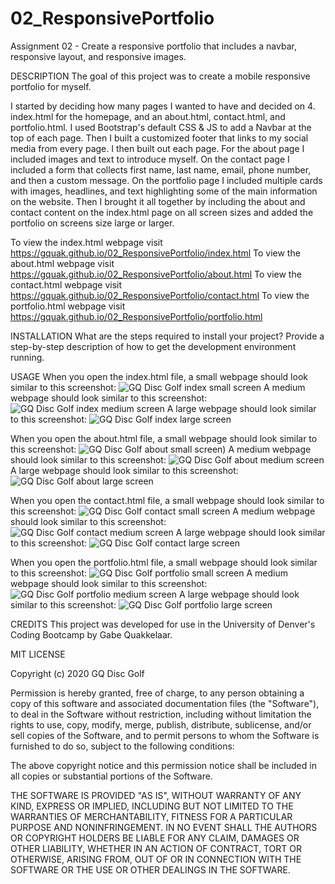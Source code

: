 # 02_ResponsivePortfolio
Assignment 02 - Create a responsive portfolio that includes a navbar, responsive layout, and responsive images.

DESCRIPTION
The goal of this project was to create a mobile responsive portfolio for myself. 

I started by deciding how many pages I wanted to have and decided on 4. index.html for the homepage, and an about.html, contact.html, and portfolio.html. I used Bootstrap's default CSS & JS to add a Navbar at the top of each page. Then I built a customized footer that links to my social media from every page. I then built out each page. For the about page I included images and text to introduce myself. On the contact page I included a form that collects first name, last name, email, phone number, and then a custom message. On the portfolio page I included multiple cards with images, headlines, and text highlighting some of the main information on the website. Then I brought it all together by including the about and contact content on the index.html page on all screen sizes and added the portfolio on screens size large or larger.

To view the index.html webpage visit https://gquak.github.io/02_ResponsivePortfolio/index.html
To view the about.html webpage visit https://gquak.github.io/02_ResponsivePortfolio/about.html
To view the contact.html webpage visit https://gquak.github.io/02_ResponsivePortfolio/contact.html
To view the portfolio.html webpage visit https://gquak.github.io/02_ResponsivePortfolio/portfolio.html


INSTALLATION
What are the steps required to install your project? Provide a step-by-step description of how to get the development environment running.

USAGE
When you open the index.html file, a small webpage should look similar to this screenshot:
![GQ Disc Golf index small screen](images/indexSmall.png)
A medium webpage should look similar to this screenshot:
![GQ Disc Golf index medium screen](images/indexMedium.png)
A large webpage should look similar to this screenshot:
![GQ Disc Golf index large screen](images/indexLarge.png)

When you open the about.html file, a small webpage should look similar to this screenshot:
![GQ Disc Golf about small screen](images/aboutSmall.png))
A medium webpage should look similar to this screenshot:
![GQ Disc Golf about medium screen](images/aboutMedium.png)
A large webpage should look similar to this screenshot:
![GQ Disc Golf about large screen](images/aboutLarge.png)

When you open the contact.html file, a small webpage should look similar to this screenshot:
![GQ Disc Golf contact small screen](images/contactSmall.png)
A medium webpage should look similar to this screenshot:
![GQ Disc Golf contact medium screen](images/contactMedium.png)
A large webpage should look similar to this screenshot:
![GQ Disc Golf contact large screen](images/contactLarge.png)

When you open the portfolio.html file, a small webpage should look similar to this screenshot:
![GQ Disc Golf portfolio small screen](images/portfolioSmall.png)
A medium webpage should look similar to this screenshot:
![GQ Disc Golf portfolio medium screen](images/portfolioMedium.png)
A large webpage should look similar to this screenshot:
![GQ Disc Golf portfolio large screen](images/portfolioLarge.png)



CREDITS
This project was developed for use in the University of Denver's Coding Bootcamp by Gabe Quakkelaar.


MIT LICENSE

Copyright (c) 2020 GQ Disc Golf

Permission is hereby granted, free of charge, to any person obtaining a copy
of this software and associated documentation files (the "Software"), to deal
in the Software without restriction, including without limitation the rights
to use, copy, modify, merge, publish, distribute, sublicense, and/or sell
copies of the Software, and to permit persons to whom the Software is
furnished to do so, subject to the following conditions:

The above copyright notice and this permission notice shall be included in all
copies or substantial portions of the Software.

THE SOFTWARE IS PROVIDED "AS IS", WITHOUT WARRANTY OF ANY KIND, EXPRESS OR
IMPLIED, INCLUDING BUT NOT LIMITED TO THE WARRANTIES OF MERCHANTABILITY,
FITNESS FOR A PARTICULAR PURPOSE AND NONINFRINGEMENT. IN NO EVENT SHALL THE
AUTHORS OR COPYRIGHT HOLDERS BE LIABLE FOR ANY CLAIM, DAMAGES OR OTHER
LIABILITY, WHETHER IN AN ACTION OF CONTRACT, TORT OR OTHERWISE, ARISING FROM,
OUT OF OR IN CONNECTION WITH THE SOFTWARE OR THE USE OR OTHER DEALINGS IN THE
SOFTWARE.